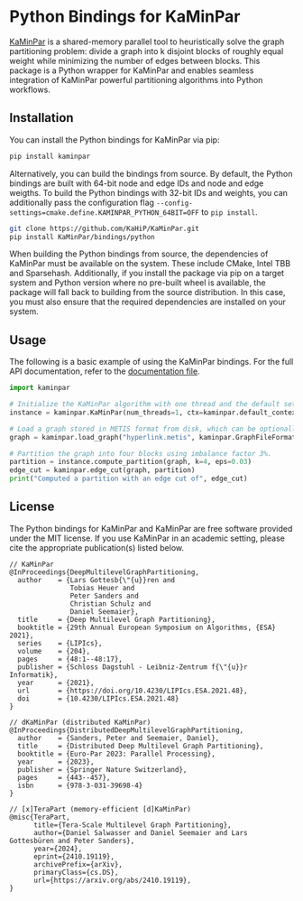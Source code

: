 # Python Bindings for KaMinPar

[KaMinPar](https://github.com/KaHIP/KaMinPar) is a shared-memory parallel tool to heuristically solve the graph partitioning problem: divide a graph into k disjoint blocks of roughly equal weight while minimizing the number of edges between blocks. This package is a Python wrapper for KaMinPar and enables seamless integration of KaMinPar powerful partitioning algorithms into Python workflows.

## Installation

You can install the Python bindings for KaMinPar via pip:

```sh
pip install kaminpar
```

Alternatively, you can build the bindings from source. By default, the Python bindings are built with 64-bit node and edge IDs and node and edge weigths. To build the Python bindings with 32-bit IDs and weights, you can additionally pass the configuration flag `--config-settings=cmake.define.KAMINPAR_PYTHON_64BIT=OFF` to `pip install`.

```sh
git clone https://github.com/KaHiP/KaMinPar.git
pip install KaMinPar/bindings/python
```

When building the Python bindings from source, the dependencies of KaMinPar must be available on the system. These include CMake, Intel TBB and Sparsehash. Additionally, if you install the package via pip on a target system and Python version where no pre-built wheel is available, the package will fall back to building from the source distribution. In this case, you must also ensure that the required dependencies are installed on your system.

## Usage

The following is a basic example of using the KaMinPar bindings. For the full API documentation, refer to the [documentation file](https://github.com/KaHIP/KaMinPar/blob/main/bindings/python/src/kaminpar/__init__.pyi).

```python
import kaminpar

# Initialize the KaMinPar algorithm with one thread and the default settings.
instance = kaminpar.KaMinPar(num_threads=1, ctx=kaminpar.default_context())

# Load a graph stored in METIS format from disk, which can be optionally compressed during IO.
graph = kaminpar.load_graph("hyperlink.metis", kaminpar.GraphFileFormat.METIS, compress=False)

# Partition the graph into four blocks using imbalance factor 3%.
partition = instance.compute_partition(graph, k=4, eps=0.03)
edge_cut = kaminpar.edge_cut(graph, partition)
print("Computed a partition with an edge cut of", edge_cut)
```

## License

The Python bindings for KaMinPar and KaMinPar are free software provided under the MIT license. If you use KaMinPar in an academic setting, please cite the appropriate publication(s) listed below.

```
// KaMinPar
@InProceedings{DeepMultilevelGraphPartitioning,
  author    = {Lars Gottesb{\"{u}}ren and
               Tobias Heuer and
               Peter Sanders and
               Christian Schulz and
               Daniel Seemaier},
  title     = {Deep Multilevel Graph Partitioning},
  booktitle = {29th Annual European Symposium on Algorithms, {ESA} 2021},
  series    = {LIPIcs},
  volume    = {204},
  pages     = {48:1--48:17},
  publisher = {Schloss Dagstuhl - Leibniz-Zentrum f{\"{u}}r Informatik},
  year      = {2021},
  url       = {https://doi.org/10.4230/LIPIcs.ESA.2021.48},
  doi       = {10.4230/LIPIcs.ESA.2021.48}
}

// dKaMinPar (distributed KaMinPar)
@InProceedings{DistributedDeepMultilevelGraphPartitioning,
  author    = {Sanders, Peter and Seemaier, Daniel},
  title     = {Distributed Deep Multilevel Graph Partitioning},
  booktitle = {Euro-Par 2023: Parallel Processing},
  year      = {2023},
  publisher = {Springer Nature Switzerland},
  pages     = {443--457},
  isbn      = {978-3-031-39698-4}
}

// [x]TeraPart (memory-efficient [d]KaMinPar)
@misc{TeraPart,
      title={Tera-Scale Multilevel Graph Partitioning}, 
      author={Daniel Salwasser and Daniel Seemaier and Lars Gottesbüren and Peter Sanders},
      year={2024},
      eprint={2410.19119},
      archivePrefix={arXiv},
      primaryClass={cs.DS},
      url={https://arxiv.org/abs/2410.19119}, 
}
```
